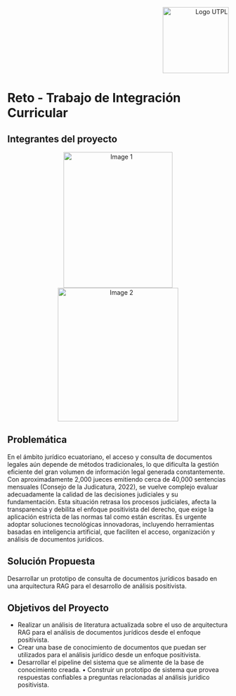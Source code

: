 <p align="right">
  <img src="https://i.postimg.cc/13qQdqZs/utpllogo.png" alt="Logo UTPL" width="150"/>
</p>

# Reto - Trabajo de Integración Curricular
## Integrantes del proyecto
<p align="center">
  <img src="https://github.com/user-attachments/assets/74eb6318-86b5-42dc-9078-aaf35e4192e3" width="248" height="308" alt="Image 1">
  <img src="https://github.com/user-attachments/assets/81c6f80a-ffc8-4027-8ec0-82ca3095a616" width="274" height="303" alt="Image 2">
</p>

## Problemática
En el ámbito jurídico ecuatoriano, el acceso y consulta de documentos legales aún depende de métodos tradicionales, lo que dificulta la gestión eficiente del gran volumen de información legal generada constantemente. Con aproximadamente 2,000 jueces emitiendo cerca de 40,000 sentencias mensuales (Consejo de la Judicatura, 2022), se vuelve complejo evaluar adecuadamente la calidad de las decisiones judiciales y su fundamentación. Esta situación retrasa los procesos judiciales, afecta la transparencia y debilita el enfoque positivista del derecho, que exige la aplicación estricta de las normas tal como están escritas. Es urgente adoptar soluciones tecnológicas innovadoras, incluyendo herramientas basadas en inteligencia artificial, que faciliten el acceso, organización y análisis de documentos jurídicos.
## Solución Propuesta
Desarrollar un prototipo de consulta de documentos jurídicos basado en una arquitectura RAG para el desarrollo de análisis positivista.
## Objetivos del Proyecto
-	Realizar un análisis de literatura actualizada sobre el uso de arquitectura RAG para el análisis de documentos jurídicos desde el enfoque positivista. 
-	Crear una base de conocimiento de documentos que puedan ser utilizados para el análisis jurídico desde un enfoque positivista. 
-	Desarrollar el pipeline del sistema que se alimente de la base de conocimiento creada.
•	Construir un prototipo de sistema que provea respuestas confiables a preguntas relacionadas al análisis jurídico positivista. 

